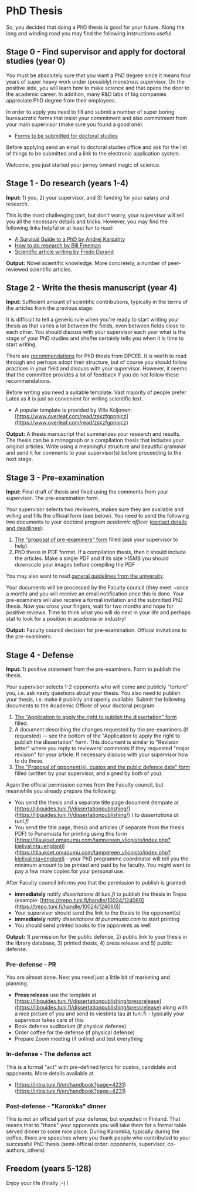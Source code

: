 # PhD Thesis
So, you decided that doing a PhD thesis is good for your future. Along the long and winding road you may find the following instructions useful.

## Stage 0 - Find supervisor and apply for doctoral studies (year 0)

You must be absolutely sure that you want a PhD degree since it means four years of super heavy work under (possibly) monstrous supervisor. On the positive side, you will learn how to make science and that opens the door to the academic career. In addition, many R&D labs of big companies appreciate PhD degree from their employees.

In order to apply you need to fill and submit a number of super boring bureaucratic forms that insist your commitment and also commitment from your main supervisor (make sure you found a good one):

 - [Forms to be submitted for doctoral studies](https://intra.tuni.fi/en/studying/doctoral-studies/forms-doctoral-students)

Before applying send an email to doctoral studies office and ask for the list of things to be submitted and a link to the electronic application system.

Welcome, you just started your jorney toward magic of science.

## Stage 1 - Do research (years 1-4)

**Input:** 1) you, 2) your supervisor, and 3) funding for your salary and research.

This is the most challenging part, but don't worry, your supervisor will tell you all the necessary details and tricks. However, you may find the following links helpful or at least fun to read:

 - [A Survival Guide to a PhD by Andrej Karpahty](http://karpathy.github.io/2016/09/07/phd/)
 - [How to do research by Bill Freeman](http://people.csail.mit.edu/billf/publications/How_To_Do_Research.pdf)
 - [Scientific article writing by Fredo Durand](http://people.csail.mit.edu/fredo/FredoBadWriting.pdf)

**Output:** Novel scientific knowledge. More concretely, a number of peer-reviewed scientific articles.

## Stage 2 - Write the thesis manuscript (year 4)

**Input:** Sufficient amount of scientific contributions, typically in the terms of the articles from the previous stage.

It is difficult to tell a generic rule when you're ready to start writing your thesis as that varies a lot between the fields, even between fields close to each other. You should discuss with your supervisor each year what is the stage of your PhD studies and she/he certainly tells you when it is time to start writing.

There are
[recommendations](https://content-webapi.tuni.fi/proxy/public/2019-08/opas_dpcee_vaitoskirjasuositukset1_en_0.pdf)
for PhD thesis from DPCEE.
It is worth to read through and perhaps adopt their structure, but of course you should follow
practices in your field and discuss with your supervisor.
However, it seems that the committee provides a lot of feedback if you do not follow these recommendations.

Before writing you need a suitable template. Vast majority of people prefer Latex as it is just so convenient for writing scientific text.

* A popular template is provided by Ville Koljonen: [https://www.overleaf.com/read/zskzfgpnpjcz](https://www.overleaf.com/read/zskzfgpnpjcz)

**Output:** A thesis manuscript that summarizes your research and results. The thesis can be a monograph or a compilation thesis that includes your original articles. Write using a meaningful structure and beautiful grammar and send it for comments to your supervisor(s) before proceeding to the next stage.

## Stage 3 - Pre-examination

**Input:** Final draft of thesis and fixed using the comments from your supervisor. The pre-examination form.

Your supervisor selects two reviewers, makes sure they are available and willing and fills the official form (see below). You need to send the following two documents to your doctoral program *academic officer*
([contact details and deadlines](https://intra.tuni.fi/en/studying/doctoral-studies/doctoral-programmes)):

 1. [The "proposal of pre-examiners" form](https://intra.tuni.fi/en/studying/doctoral-studies/forms-doctoral-students) filled (ask your supervisor to help).
 2. PhD thesis in PDF format. If a compilation thesis, then it should include the articles. Make a single PDF and if its size >15MB you should downscale your images before compiling the PDF

You may also want to read [general guidelines from the university](https://intra.tuni.fi/en/studying/doctoral-studies/doctoral-dissertation-and-public-defence).

Your documents will be processed by the Faculty council (they meet ~once a month) and you will receive an email notification once this is done. Your pre-examiners will also receive a formal invitation and the submitted PhD thesis. Now you cross your fingers, wait for two months and hope for positive reviews. Time to think what you will do next in your life and perhaps stat to look for a position in academia or industry!

**Output:** Faculty council decision for pre-examination. Official invitations to the pre-examiners.

## Stage 4 - Defense

**Input:** 1) positive statement from the pre-examiners. Form to publish the thesis.

Your supervisor selects 1-2 opponents who will come and publicly "torture" you, i.e. ask nasty questions about your thesis. You also need to publish your thesis, i.e. make it publicly and openly available. Submit the following documents to the Academic Officer of your doctoral program:

 1. [The "Application to apply the right to publish the dissertation" form](https://intra.tuni.fi/en/studying/doctoral-studies/forms-doctoral-students) filled.
 2. A document describing the changes requested by the pre-examiners (if requested) -- see the bottom of the "Application to apply the right to publish the dissertation" form. This document is similar to "Revision letter" where you reply to reviewers' comments if they requested "major revision" for your article. If necessary discuss with your supervisor how to do these.
 3. [The "Proposal of opponent(s), custos and the public defence date" form](https://intra.tuni.fi/en/studying/doctoral-studies/forms-doctoral-students) filled (written by your supervisor, and signed by both of you).

Again the official permission comes from the Faculty council, but meanwhile you already prepare the following:

 - You send the thesis and a separate title page document (tempate at [https://libguides.tuni.fi/dissertationpublishing/](https://libguides.tuni.fi/dissertationpublishing/) ) to *dissertations ät tuni.fi*
 - You send the title page, thesis and articles (if separate from the thesis PDF) to Punamusta for printing using this form [https://tilaukset.omapumu.com/tampereen_yliopisto/index.php?kielivalinta=englanti](https://tilaukset.omapumu.com/tampereen_yliopisto/index.php?kielivalinta=englanti) - your PhD programme coordinator will tell you the minimum amount to be printed and paid by he faculty. You might want to pay a few more copies for your personal use.

After Faculty council informs you that the permission to publish is granted:

 - **immediately** notify *dissertations ät tuni.fi* to publish the thesis in Trepo (example: [https://trepo.tuni.fi/handle/10024/124060](https://trepo.tuni.fi/handle/10024/124060))
 - Your supervisor should send the link to the thesis to the opponent(s)
 - **immediately** notify *dissertations ät punamusta.com* to start printing
 - You should send printed books to the opponents as well

**Output:** 1) permission for the public defense, 2) public link to your thesis in the library database, 3) printed thesis, 4) press release and 5) public defense.

### Pre-defense - PR
You are almost done. Next you need just a little bit of marketing and planning.

 - **Press release** use the template at [https://libguides.tuni.fi/dissertationpublishing/pressrelease](https://libguides.tuni.fi/dissertationpublishing/pressrelease) along with a nice picture of you and send to viestinta.tau ät tuni.fi - typically your supervisor takes care of this
 - Book defense auditorium (if physical defense)
 - Order coffee for the defense (if physical defense)
 - Prepare Zoom meeting (if online) and test everything

### In-defense - The defense act
This is a formal "act" with pre-defined lyrics for custos, candidate and opponents. More details available at

* [https://intra.tuni.fi/en/handbook?page=4231](https://intra.tuni.fi/en/handbook?page=4231)

### Post-defense -  "Karonkka" dinner
This is not an official part of your defense, but expected in Finland. That means that to "thank" your opponents you will take them for a formal table served dinner to some nice place. During Karonkka, typically during the coffee, there are speeches where you thank people who contributed to your successful PhD thesis (semi-official order: opponents, supervisor, co-authors, others)

## Freedom (years 5-128)

Enjoy your life (finally ;-) !
